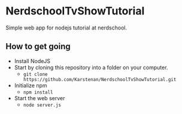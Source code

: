 # NerdschoolTvShowTutorial
Simple web app for nodejs tutorial at nerdschool.

## How to get going
- Install NodeJS
- Start by cloning this repository into a folder on your computer.
    - `git clone https://github.com/Karstenan/NerdschoolTvShowTutorial.git`
- Initialize npm
    - `npm install`
- Start the web server
    - `node server.js`